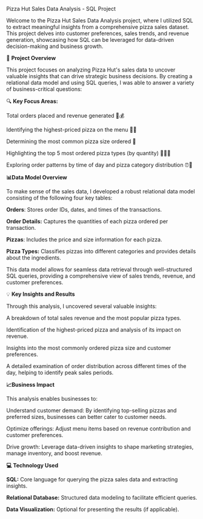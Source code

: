 Pizza Hut Sales Data Analysis - SQL Project

Welcome to the Pizza Hut Sales Data Analysis project, where I utilized SQL to extract meaningful insights from a comprehensive pizza sales dataset. This project delves into customer preferences, sales trends, and revenue generation, showcasing how SQL can be leveraged for data-driven decision-making and business growth.

🚀 **Project Overview**

This project focuses on analyzing Pizza Hut's sales data to uncover valuable insights that can drive strategic business decisions. By creating a relational data model and using SQL queries, I was able to answer a variety of business-critical questions:

🔍 **Key Focus Areas:**

Total orders placed and revenue generated 🍕💰

Identifying the highest-priced pizza on the menu 🍕🔥

Determining the most common pizza size ordered 📏

Highlighting the top 5 most ordered pizza types (by quantity) 🥇🥈🥉

Exploring order patterns by time of day and pizza category distribution ⏰🍕

**📊Data Model Overview**

To make sense of the sales data, I developed a robust relational data model consisting of the following four key tables:

**Orders**: Stores order IDs, dates, and times of the transactions.

**Order Details:** Captures the quantities of each pizza ordered per transaction.

**Pizzas**: Includes the price and size information for each pizza.

**Pizza Types:** Classifies pizzas into different categories and provides details about the ingredients.

This data model allows for seamless data retrieval through well-structured SQL queries, providing a comprehensive view of sales trends, revenue, and customer preferences.

💡 **Key Insights and Results**

Through this analysis, I uncovered several valuable insights:

A breakdown of total sales revenue and the most popular pizza types.

Identification of the highest-priced pizza and analysis of its impact on revenue.

Insights into the most commonly ordered pizza size and customer preferences.

A detailed examination of order distribution across different times of the day, helping to identify peak sales periods.

**📈Business Impact**

This analysis enables businesses to:

Understand customer demand: By identifying top-selling pizzas and preferred sizes, businesses can better cater to customer needs.

Optimize offerings: Adjust menu items based on revenue contribution and customer preferences.

Drive growth: Leverage data-driven insights to shape marketing strategies, manage inventory, and boost revenue.

**💻 Technology Used**

**SQL:** Core language for querying the pizza sales data and extracting insights.

**Relational Database:** Structured data modeling to facilitate efficient queries.

**Data Visualization:** Optional for presenting the results (if applicable).
